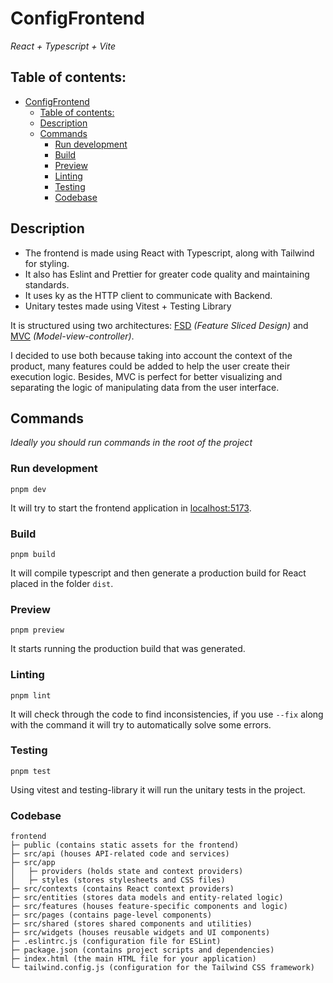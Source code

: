 # ConfigFrontend
_React + Typescript + Vite_

## Table of contents:
- [ConfigFrontend](#configfrontend)
  - [Table of contents:](#table-of-contents)
  - [Description](#description)
  - [Commands](#commands)
    - [Run development](#run-development)
    - [Build](#build)
    - [Preview](#preview)
    - [Linting](#linting)
    - [Testing](#testing)
    - [Codebase](#codebase)

## Description
- The frontend is made using React with Typescript, along with Tailwind for styling.
- It also has Eslint and Prettier for greater code quality and maintaining standards.
- It uses ky as the HTTP client to communicate with Backend.
- Unitary testes made using Vitest + Testing Library

It is structured using two architectures: [FSD](https://feature-sliced.design/) _(Feature Sliced Design)_ and [MVC](https://en.wikipedia.org/wiki/Model%E2%80%93view%E2%80%93controller) _(Model-view-controller)_.

I decided to use both because taking into account the context of the product, many features could be added to help the user create their execution logic. Besides, MVC is perfect for better visualizing and separating the logic of manipulating data from the user interface.

## Commands
_Ideally you should run commands in the root of the project_

### Run development
```
pnpm dev
```
It will try to start the frontend application in [localhost:5173](http://localhost:5173).

### Build
```
pnpm build
```
It will compile typescript and then generate a production build for React placed in the folder `dist`.

### Preview
```
pnpm preview
```
It starts running the production build that was generated.

### Linting
```
pnpm lint
```
It will check through the code to find inconsistencies, if you use `--fix` along with the command it will try to automatically solve some errors.

### Testing
```
pnpm test
```
Using vitest and testing-library it will run the unitary tests in the project.


### Codebase

```
frontend
├─ public (contains static assets for the frontend)
├─ src/api (houses API-related code and services)
├─ src/app
│   ├─ providers (holds state and context providers)
│   ├─ styles (stores stylesheets and CSS files)
├─ src/contexts (contains React context providers)
├─ src/entities (stores data models and entity-related logic)
├─ src/features (houses feature-specific components and logic)
├─ src/pages (contains page-level components)
├─ src/shared (stores shared components and utilities)
├─ src/widgets (houses reusable widgets and UI components)
├─ .eslintrc.js (configuration file for ESLint)
├─ package.json (contains project scripts and dependencies)
├─ index.html (the main HTML file for your application)
└─ tailwind.config.js (configuration for the Tailwind CSS framework)
```